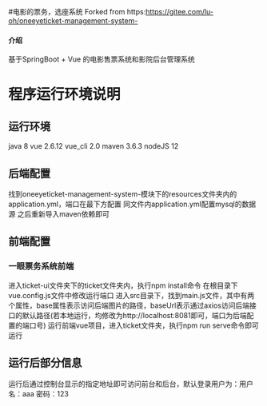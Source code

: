 #电影的票务，选座系统
Forked from https:https://gitee.com/lu-oh/oneeyeticket-management-system-

#### 介绍

基于SpringBoot + Vue 的电影售票系统和影院后台管理系统

# 程序运行环境说明

## 运行环境

java 8
vue 2.6.12
vue_cli 2.0
maven 3.6.3
nodeJS 12

## 后端配置

找到oneeyeticket-management-system-模块下的resources文件夹内的application.yml，端口在最下方配置
同文件内application.yml配置mysql的数据源
之后重新导入maven依赖即可

## 前端配置


### 一眼票务系统前端


进入ticket-ui文件夹下的ticket文件夹内，执行npm install命令
在根目录下vue.config.js文件中修改运行端口
进入src目录下，找到main.js文件，其中有两个属性，base属性表示访问后端图片的路径，baseUrl表示通过axios访问后端接口的默认路径(若本地运行，均修改为http://localhost:8081即可，端口为后端配置的端口号)
运行前端vue项目，进入ticket文件夹，执行npm run serve命令即可运行


## 运行后部分信息
运行后通过控制台显示的指定地址即可访问前台和后台，默认登录用户为：用户名：aaa 密码：123


